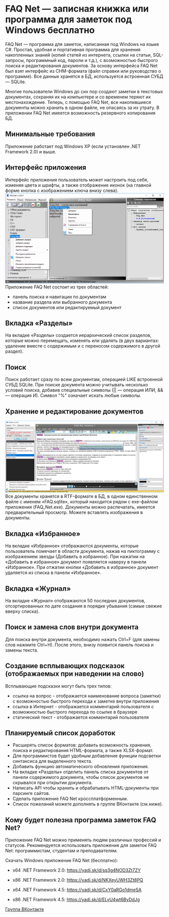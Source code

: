 # FAQ Net — записная книжка или программа для заметок под Windows бесплатно

FAQ Net — программа для заметок, написанная под Windows на языке C#.
Простая, удобная и портативная программа для хранения накопленных знаний (копий статей из интернета, ссылки на статьи, SQL-запросы, программный код, пароли и т.д.), с возможностью быстрого поиска и редактирования документов. За основу интерфейса FAQ Net был взят интерфейс из CHM-формата (файл справки или руководство о программе).
Все данные хранятся в БД, используется встроенная СУБД — SQLite.

Многие пользователи Windows до сих пор создают заметки в текстовых документах, сохраняя их на компьютере и со временем теряют их местонахождение. Теперь, с помощью FAQ Net, все накопившиеся документы можно хранить в одном файле, не опасаясь за их утрату.
В приложении FAQ Net имеется возможность резервного копирования БД.

## Минимальные требования
Приложение работает под Windows XP (если установлен .NET Framework 2.0) и выше.

## Интерфейс приложения

Интерфейс приложения пользователь может настроить под себя, изменяя цвета и шрифты, а также отображение иконок (на главной форме кнопка с изображением ключа внизу слева).
![Главное окно приложения](./images/main_form.png)
Приложение FAQ Net состоит из трех областей:
  - панель поиска и навигации по документам
  - название раздела или выбранного документа
  - список документов или редактируемый документ

## Вкладка «Разделы»

На вкладке «Разделы» создается иерархический список разделов, которые можно перемещать, изменять или удалять (в двух вариантах: удаление вместе с содержимым и с переносом содержимого в другой раздел).

## Поиск

Поиск работает сразу по всем документам, операцией LIKE встроенной СУБД SQLite. При поиске документа можно учитывать несколько условий поиска, добавив специальные символы (|| — операция ИЛИ, && — операция И). Символ "%" означает искать любые символы.

## Хранение и редактирование документов

![Пример документа](./images/document_example.png)
Все документы хранятся в RTF-формате в БД, в одном единственном файле с именем «FAQ.sqlite», который находится рядом с exe-файлом приложения (FAQ_Net.exe).
Документы можно распечатать, имеется предварительный просмотр.
Можете вставлять изображения в документы.

## Вкладка «Избранное»

На вкладке «Избранное» отображаются документы, которые пользователь помечает в области документа, нажав на пиктограмму с изображением звезды (Добавить в избранное).
При нажатии на «Добавить в избранное» документ появляется наверху в панели «Избранное». При отжатии кнопки «Добавить в избранное» документ удаляется из списка в панели «Избранное».

## Вкладка «Журнал»

На вкладке «Журнал» отображаются 50 последних документов, отсортированных по дате создания в порядке убывания (самые свежие вверху списка).

## Поиск и замена слов внутри документа

Для поиска внутри документа, необходимо нажать Ctrl+F (для замены слов нажмите Ctrl+H). После этого, внизу появится панель поиска и замены текста.

## Создание всплывающих подсказок (отображаемых при наведении на слово)

Всплывающие подсказки могут быть трех типов:
  - ссылка на вопрос - отображается наименование вопроса (заметки) с возможностью быстрого перехода к заметке внутри приложения
  - ссылка в Интернет - отображается комментарий пользователя с возможностью быстрого перехода по ссылке в браузере
  - статический текст - отображается комментарий пользователя

## Планируемый список доработок

  - Расширять список форматов: добавить возможность хранения, поиска и редактирования HTML-формата, а также XLSX-формат.
  - Для программистов будет удобным добавление функции подсветки синтаксиса для выделенного текста.
  - Добавить функцию автоматического обновления приложения.
  - На вкладке «Разделы» отделить панель списка документов от панели содержимого документа, чтобы список документов не скрывался при открытии документа.
  - Написать API чтобы хранить и обрабатывать HTML-документы при парсинге сайтов.
  - Сделать приложение FAQ Net кроссплатформенным.
  - Список пожеланий можете дополнять в группе ВКонтакте (см.ниже).

## Кому будет полезна программа заметок FAQ Net?

Приложение FAQ Net можно применять людям различных профессий и статусов. Рекомендуется использовать приложение для заметок FAQ Net: программистам, студентам и преподавателям.

Скачать Windows приложение FAQ Net (бесплатно):
  - x64 .NET Framework 2.0: https://yadi.sk/d/sq3g4NOD3Zt7ZY
  - x86 .NET Framework 2.0: https://yadi.sk/d/NKXeyUWH3Zt8PQ

  - x64 .NET Framework 4.5: https://yadi.sk/d/CxY0aRGo1dmeSA
  - x86 .NET Framework 4.5: https://yadi.sk/d/ELyU4wt6ByDdJg

[Группа ВКонтакте](https://vk.com/faq_net_free_soft)